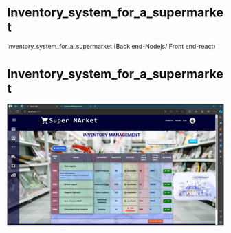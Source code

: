 # Inventory_system_for_a_supermarket
Inventory_system_for_a_supermarket (Back end-Nodejs/ Front end-react)

<html> <body>
<h1>
Inventory_system_for_a_supermarket 
  
</h1>
<img src=https://github.com/ShanCodeWay/Inventory_system_for_a_supermarket/blob/main/Screenshot%20(851).png /img>
</body></html>

